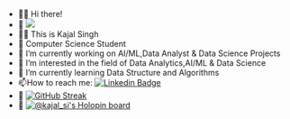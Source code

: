 - 🙋‍♀️ Hi there!
- 👀 ![](https://komarev.com/ghpvc/?username=kajal-0001)
- 👩‍💻 This is Kajal Singh 
- 👩‍ Computer Science Student
- 🔭 I’m currently working on AI/ML,Data Analyst & Data Science Projects
- 👀 I’m interested in the field of Data Analytics,AI/ML & Data Science
- 🌱 I’m currently learning Data Structure and Algorithms 
- :mailbox:How to reach me: [![Linkedin Badge](https://img.shields.io/badge/-kakbar-blue?style=flat&logo=Linkedin&logoColor=white)](https://www.linkedin.com/in/kajal-singh-16659422b/)
- 🔭 [![GitHub Streak](https://github-readme-streak-stats.herokuapp.com?user=kajal-0001&theme=highcontrast&hide_border=true)](https://git.io/streak-stats)
- 🔭 [![@kajal_si's Holopin board](https://holopin.io/api/user/board?user=kajal_si)](https://holopin.io/@kajal_si)
